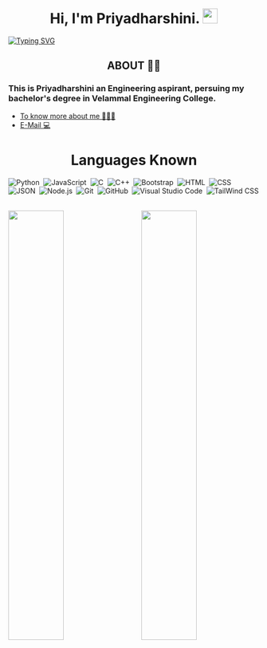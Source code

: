 <h1 align="center"> Hi, I'm Priyadharshini. <img src="https://raw.githubusercontent.com/MartinHeinz/MartinHeinz/master/wave.gif" height="30px" width="30px">
</h1>


[![Typing SVG](https://readme-typing-svg.herokuapp.com?color=%23F7F7F7&size=30&center=true&vCenter=true&width=1000&height=100&lines=Student+%F0%9F%91%A9%F0%9F%8F%BB%E2%80%8D%F0%9F%8E%93;frontwnd-developer+%F0%9F%91%A9%F0%9F%8F%BB%E2%80%8D%F0%9F%92%BB)](https://git.io/typing-svg)


<h2 align="center"> ABOUT 👩🏻</h2> 
<h3 font="monospace"> This is Priyadharshini an Engineering aspirant, persuing my bachelor's degree in Velammal Engineering College.</h3>
<ul>
  <li> <a href="https://priyamakeshwari.github.io/"> To know more about me 👩🏻‍💻 </a>
  </li>
  <li> <a href="mailto:p.priyadharshinicse2020@gmail.com"> E-Mail 💻</a> </li>
  </ul>
<h1 align="center"> Languages Known </h1>



![Python](https://img.shields.io/badge/-Python-05122A?style=flat&logo=python)&nbsp;
![JavaScript](https://img.shields.io/badge/-JavaScript-05122A?style=flat&logo=javascript)&nbsp;
![C](https://img.shields.io/badge/-C-05122A?style=flat&logo=C&logoColor=A8B9CC)&nbsp;
![C++](https://img.shields.io/badge/-C++-05122A?style=flat&logo=C%2B%2B&logoColor=00599C)&nbsp;
![Bootstrap](https://img.shields.io/badge/-Bootstrap-05122A?style=flat&logo=bootstrap&logoColor=563D7C)&nbsp;
![HTML](https://img.shields.io/badge/-HTML-05122A?style=flat&logo=HTML5)&nbsp;
![CSS](https://img.shields.io/badge/-CSS-05122A?style=flat&logo=CSS3&logoColor=1572B6)&nbsp;
![JSON](https://img.shields.io/badge/-JSON-05122A?style=flat&logo=json&logoColor=000000)&nbsp;
![Node.js](https://img.shields.io/badge/-Node.js-05122A?style=flat&logo=node.js&logoColor=339933)&nbsp;
![Git](https://img.shields.io/badge/-Git-05122A?style=flat&logo=git)&nbsp;
![GitHub](https://img.shields.io/badge/-GitHub-05122A?style=flat&logo=github)&nbsp;
![Visual Studio Code](https://img.shields.io/badge/-Visual%20Studio%20Code-05122A?style=flat&logo=visual-studio-code&logoColor=007ACC)&nbsp;
![TailWind CSS](https://img.shields.io/badge/-TailwindCSS-05122A?style=flat&logo=tailwindCSS&logoColor=563D7C)&nbsp;

<img  align="right" src="https://github-readme-stats.vercel.app/api/top-langs/?username=Priyamakeshwari&theme=nightowl&show_&layout=compact" width="47%">
<img align="left" src="https://github-readme-stats.vercel.app/api?username=Priyamakeshwari&theme=nightowl&show_icons=true" width="47%"><br>



